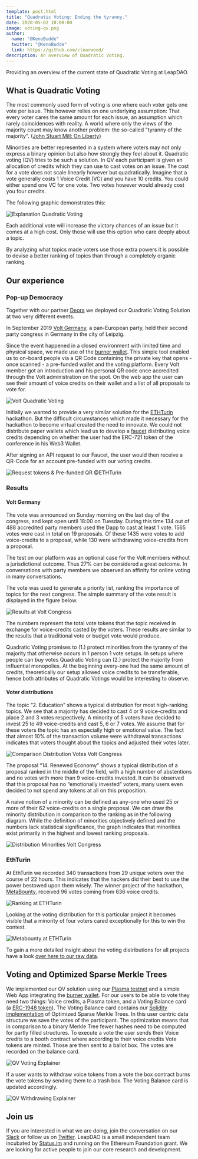 ```yaml
---
template: post.html
title: "Quadratic Voting: Ending the tyranny."
date: 2020-05-02 18:00:00
image: voting-qv.png
author:
  name: "@KenoBudde"
  twitter: "@KenoBudde"
  link: https://github.com/clearwood/
description: An overview of Quadratic Voting.
---
```


Providing an overview of the current state of Quadratic Voting at LeapDAO.

## What is Quadratic Voting

The most commonly used form of voting is one where each voter gets one vote per issue. This however relies on one underlying assumption: That every voter cares the same amount for each issue, an assumption which rarely coincidences with reality.
A world where only the views of the majority count may know another problem: the so-called "tyranny of the majority". ([John Stuart Mill: On Liberty](https://socialsciences.mcmaster.ca/econ/ugcm/3ll3/mill/liberty.pdf))

Minorities are better represented in a system where voters may not only express a binary opinion but also how strongly they feel about it.
Quadratic voting (QV) tries to be such a solution. In QV each participant is given an allocation of credits which they can use to cast votes on an issue. The cost for a vote does not scale linearly however but quadratically.
Imagine that a vote generally costs 1 Voice Credit (VC) and you have 10 credits. You could either spend one VC for one vote. Two votes however would already cost you four credits.

The following graphic demonstrates this:

<img src="/img/blog/voice-overview.png" class="centered" alt="Explanation Quadratic Voting">

Each additional vote will increase the victory chances of an issue but it comes at a high cost. Only those will use this option who care deeply about a topic.

By analyzing what topics made voters use those extra powers it is possible to devise a better ranking of topics than through a completely organic ranking.

## Our experience

### Pop-up Democracy

Together with our partner [Deora](https://deora.earth/) we deployed our Quadratic Voting Solution at two very different events.

In September 2019 [Volt Germany](https://www.volteuropa.org/), a pan-European party, held their second party congress in Germany in the city of Leipzig.

Since the event happened in a closed environment with limited time and physical space, we made use of the [burner wallet](https://github.com/burner-wallet/burner-wallet-2). This simple tool enabled us to on-board people via a QR Code containing the private key that opens - once scanned - a pre-funded wallet and the voting platform. Every Volt member got an introduction and his personal QR code once accredited through the Volt administration on the spot. On the web app the user can see their amount of voice credits on their wallet and a list of all proposals to vote for.

<img src="/img/blog/volt-qv.jpg" class="centered" alt="Volt Quadratic Voting">

Initially we wanted to provide a very similar solution for the [ETHTurin](https://ethturin.com/) hackathon. But the difficult circumstances which made it necessary for the hackathon to become virtual created the need to innovate. We could not distribute paper wallets which lead us to develop a [faucet](https://github.com/leapdao/token-faucet/tree/ethTurin) distributing voice credits depending on whether the user had the ERC-721 token of the conference in his Web3 Wallet.

After signing an API request to our Faucet, the user would then receive a QR-Code for an account pre-funded with our voting credits.

<img src="/img/blog/turin-combined.png" class="centered" alt="Request tokens & Pre-funded QR @ETHTurin">

### Results

#### Volt Germany

The vote was announced on Sunday morning on the last day of the congress, and kept open until 18:00 on Tuesday. During this time 134 out of 488 accredited party members used the Dapp to cast at least 1 vote. 1565 votes were cast in total on 19 proposals. Of these 1435 were votes to add voice-credits to a proposal, while 130 were withdrawing voice-credits from a proposal.

The test on our platform was an optional case for the Volt members without a jurisdictional outcome. Thus 27% can be considered a great outcome. In conversations with party members we observed an affinity for online voting in many conversations.

The vote was used to generate a priority list, ranking the importance of topics for the next congress. The simple summary of the vote result is displayed in the figure below.

<img src="/img/blog/results-volt.png" class="centered" alt="Results at Volt Congress">

The numbers represent the total vote tokens that the topic received in exchange for voice-credits casted by the voters. These results are similar to the results that a traditional vote or budget vote would produce.

Quadratic Voting promises to (1.) protect minorities from the tyranny of the majority that otherwise occurs in 1 person 1 vote setups. In setups where people can buy votes Quadratic Voting can (2.) protect the majority from influential monopolies. At the beginning every-one had the same amount of credits, theoretically our setup allowed voice credits to be transferable, hence both attributes of Quadratic Votings would be interesting to observe.

#### Voter distributions

The topic “2. Education” shows a typical distribution for most high-ranking topics. We see that a majority has decided to cast 4 or 9 voice-credits and place 2 and 3 votes respectively.
A minority of 5 voters have decided to invest 25 to 49 voice-credits and cast 5, 6 or 7 votes. We assume that for these voters the topic has an especially high or emotional value. The fact that almost 10% of the transaction volume were withdrawal transactions indicates that voters thought about the topics and adjusted their votes later.

<img src="/img/blog/vote-dist-volt.png" class="centered" alt="Comparison Distribution Votes Volt Congress">

The proposal “14. Renewed Economy” shows a typical distribution of a proposal ranked in the middle of the field, with a high number of abstentions and no votes with more than 9 voice-credits invested.
It can be observed that this proposal has no “emotionally invested” voters, many users even decided to not spend any tokens at all on this proposition.

A naive notion of a minority can be defined as any-one who used 25 or more of their 62 voice-credits on a single proposal. We can draw the minority distribution in comparison to the ranking as
in the following diagram. While the definition of minorities objectively defined and the numbers lack statistical significance, the graph indicates that minorities exist primarily in the highest and lowest ranking proposals.

<img src="/img/blog/dist-volt.png" class="centered" alt="Distribution Minorities Volt Congress">

### EthTurin

At EthTurin we recorded 340 transactions from 29 unique voters over the course of 22 hours. This indicates that the hackers did their best to use the power bestowed upon them wisely. The winner project of the hackathon, [MetaBounty](https://github.com/biancasama/ants-review-whitepaper/blob/master/ETHTurin2020_team2_Ants-Review_whitepaper.pdf), received 96 votes coming from 636 voice credits.

<img src="/img/blog/ranking-turin.png" class="centered" alt="Ranking at ETHTurin">

Looking at the voting distribution for this particular project it becomes visible that a minority of four voters cared exceptionally for this to win the contest.

<img src="/img/blog/metabounty-ethturin.png" class="centered" alt="Metabounty at ETHTurin">

To gain a more detailed insight about the voting distributions for all projects have a look [over here to our raw data](https://docs.google.com/spreadsheets/d/1DzXUUWvvOCCFycJAutkhXodd-K7ITPYm0r4rEjz5Ex8/edit#gid=695222373).

## Voting and Optimized Sparse Merkle Trees

We implemented our QV solution using our [Plasma testnet](https://testnet.leapdao.org/) and a simple Web App integrating the [burner wallet](https://github.com/burner-wallet/burner-wallet-2).
For our users to be able to vote they need two things: Voice credits, a Plasma token, and a Voting Balance card (a [ERC-1948 token](https://eips.ethereum.org/EIPS/eip-1948)).
The Voting Balance card contains our [Solidity implementation](https://github.com/deora-earth/voting-contracts/blob/20f8cbc9dc84b79e9910b14c9c3ecd99d89c1b2c/contracts/SparseMerkleTree.sol#L16-L52) of Optimized Sparse Merkle Trees. In this user centric data structure we save the votes of the participant. The optimization means that in comparison to a binary Merkle Tree fewer hashes need to be computed for partly filled structures.
To execute a vote the user sends their Voice credits to a booth contract where according to their voice credits Vote tokens are minted. Those are then sent to a ballot box. The votes are recorded on the balance card.

<img src="/img/blog/voting-qv.png" class="centered" alt="QV Voting Explainer">

If a user wants to withdraw voice tokens from a vote the box contract burns the vote tokens by sending them to a trash box. The Voting Balance card is updated accordingly.

<img src="/img/blog/qv-withdraw.png" class="centered" alt="QV Withdrawing Explainer">

## Join us

If you are interested in what we are doing, join the conversation on our [Slack](http://join.leapdao.org) or follow us on [Twitter](https://twitter.com/leapdao). LeapDAO is a small independent team incubated by [Status.im](https://our.status.im/leapdao-to-join-incubate-family-as-our-fourth-incubatee/) and running on the Ethereum Foundation grant. We are looking for active people to join our core research and development.
